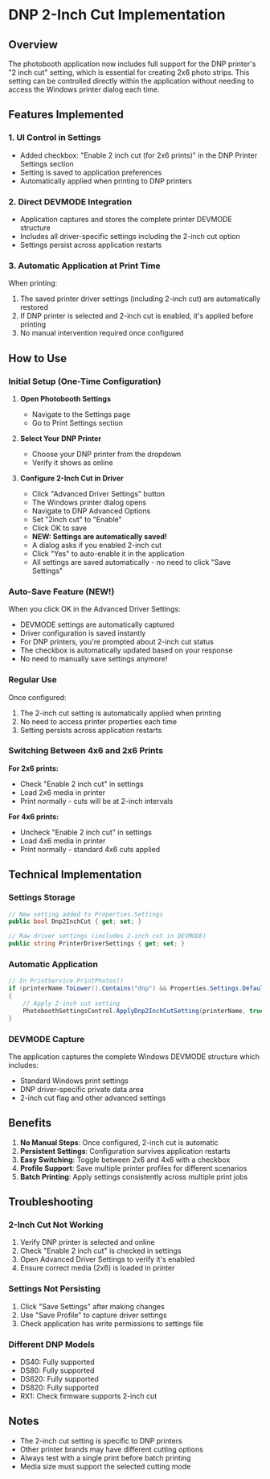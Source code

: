 # DNP 2-Inch Cut Implementation

## Overview
The photobooth application now includes full support for the DNP printer's "2 inch cut" setting, which is essential for creating 2x6 photo strips. This setting can be controlled directly within the application without needing to access the Windows printer dialog each time.

## Features Implemented

### 1. UI Control in Settings
- Added checkbox: "Enable 2 inch cut (for 2x6 prints)" in the DNP Printer Settings section
- Setting is saved to application preferences
- Automatically applied when printing to DNP printers

### 2. Direct DEVMODE Integration
- Application captures and stores the complete printer DEVMODE structure
- Includes all driver-specific settings including the 2-inch cut option
- Settings persist across application restarts

### 3. Automatic Application at Print Time
When printing:
1. The saved printer driver settings (including 2-inch cut) are automatically restored
2. If DNP printer is selected and 2-inch cut is enabled, it's applied before printing
3. No manual intervention required once configured

## How to Use

### Initial Setup (One-Time Configuration)

1. **Open Photobooth Settings**
   - Navigate to the Settings page
   - Go to Print Settings section

2. **Select Your DNP Printer**
   - Choose your DNP printer from the dropdown
   - Verify it shows as online

3. **Configure 2-Inch Cut in Driver**
   - Click "Advanced Driver Settings" button
   - The Windows printer dialog opens
   - Navigate to DNP Advanced Options
   - Set "2inch cut" to "Enable"
   - Click OK to save
   - **NEW: Settings are automatically saved!**
   - A dialog asks if you enabled 2-inch cut
   - Click "Yes" to auto-enable it in the application
   - All settings are saved automatically - no need to click "Save Settings"

### Auto-Save Feature (NEW!)
When you click OK in the Advanced Driver Settings:
- DEVMODE settings are automatically captured
- Driver configuration is saved instantly
- For DNP printers, you're prompted about 2-inch cut status
- The checkbox is automatically updated based on your response
- No need to manually save settings anymore!

### Regular Use

Once configured:
1. The 2-inch cut setting is automatically applied when printing
2. No need to access printer properties each time
3. Setting persists across application restarts

### Switching Between 4x6 and 2x6 Prints

**For 2x6 prints:**
- Check "Enable 2 inch cut" in settings
- Load 2x6 media in printer
- Print normally - cuts will be at 2-inch intervals

**For 4x6 prints:**
- Uncheck "Enable 2 inch cut" in settings
- Load 4x6 media in printer
- Print normally - standard 4x6 cuts applied

## Technical Implementation

### Settings Storage
```csharp
// New setting added to Properties.Settings
public bool Dnp2InchCut { get; set; }

// Raw driver settings (includes 2-inch cut in DEVMODE)
public string PrinterDriverSettings { get; set; }
```

### Automatic Application
```csharp
// In PrintService.PrintPhotos()
if (printerName.ToLower().Contains("dnp") && Properties.Settings.Default.Dnp2InchCut)
{
    // Apply 2-inch cut setting
    PhotoboothSettingsControl.ApplyDnp2InchCutSetting(printerName, true);
}
```

### DEVMODE Capture
The application captures the complete Windows DEVMODE structure which includes:
- Standard Windows print settings
- DNP driver-specific private data area
- 2-inch cut flag and other advanced settings

## Benefits

1. **No Manual Steps**: Once configured, 2-inch cut is automatic
2. **Persistent Settings**: Configuration survives application restarts
3. **Easy Switching**: Toggle between 2x6 and 4x6 with a checkbox
4. **Profile Support**: Save multiple printer profiles for different scenarios
5. **Batch Printing**: Apply settings consistently across multiple print jobs

## Troubleshooting

### 2-Inch Cut Not Working
1. Verify DNP printer is selected and online
2. Check "Enable 2 inch cut" is checked in settings
3. Open Advanced Driver Settings to verify it's enabled
4. Ensure correct media (2x6) is loaded in printer

### Settings Not Persisting
1. Click "Save Settings" after making changes
2. Use "Save Profile" to capture driver settings
3. Check application has write permissions to settings file

### Different DNP Models
- DS40: Fully supported
- DS80: Fully supported
- DS620: Fully supported
- DS820: Fully supported
- RX1: Check firmware supports 2-inch cut

## Notes
- The 2-inch cut setting is specific to DNP printers
- Other printer brands may have different cutting options
- Always test with a single print before batch printing
- Media size must support the selected cutting mode